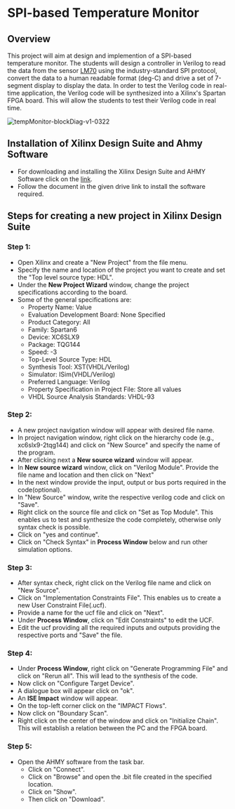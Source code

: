 # SPI-based Temperature Monitor
## Overview
This project will aim at design and implemention of a SPI-based temperature monitor. The students will design a controller in Verilog to read the data from the sensor [LM70](https://github.com/rutucharya/SPI-based-Temperature-Monitor/files/11198677/datasheet-LM70-TI-tempSensor.pdf)
 using the industry-standard SPI protocol, convert the data to a human readable format (deg-C) and drive a set of 7-segment display to display the data. In order to test the Verilog code in real-time application, the Verilog code will be synthesized into a Xilinx's Spartan FPGA board. This will allow the students to test their Verilog code in real time.
 

![tempMonitor-blockDiag-v1-0322](https://user-images.githubusercontent.com/98079644/231081754-86ca6e32-0ec8-4e98-8781-10b4726a049a.png)

## Installation of Xilinx Design Suite and Ahmy Software
-	For downloading and installing the Xilinx Design Suite and AHMY Software click on the [link]( https://drive.google.com/drive/folders/11K3pKGRTGL41oUaIt80uNTADWgc_MmPZ).
-	Follow the document in the given drive link to install the software required.

## Steps for creating a new project in Xilinx Design Suite
### Step 1:
- Open Xilinx and create a "New Project" from the file menu.
- Specify the name and location of the project you want to create and set the "Top level source type: HDL".
- Under the **New Project Wizard** window, change the project specifications according to the board.
- Some of the general specifications are:
  - Property Name: Value
  - Evaluation Development Board: None Specified
  - Product Category: All
  - Family: Spartan6
  - Device: XC6SLX9
  - Package: TQG144
  - Speed: -3
  - Top-Level Source Type: HDL
  - Synthesis Tool: XST(VHDL/Verilog)  
  - Simulator: ISim(VHDL/Verilog)
  - Preferred Language: Verilog
  - Property Specification in Project File: Store all values
  - VHDL Source Analysis Standards: VHDL-93
 
### Step 2:
- A new project navigation window will appear with desired file name.
- In project navigation window, right click on the hierarchy code (e.g., xc6slx9-2tqg144) and click on "New Source" and specify the name of the program.
- After clicking next a **New source wizard** window will appear. 
- In **New source wizard** window, click on "Verilog Module". Provide the file name and location and then click on "Next"
- In the next window provide the input, output or bus ports required in the code(optional).
- In "New Source" window, write the respective verilog code and click on "Save".
- Right click on the source file and click on "Set as Top Module". This enables us to test and synthesize the code completely, otherwise only syntax check is possible.   
- Click on "yes and continue".
- Click on "Check Syntax" in **Process Window** below and run other simulation options.

### Step 3: 
- After syntax check, right click on the Verilog file name and click on "New Source".
- Click on "Implementation Constraints File". This enables us to create a new User Constraint File(.ucf).
- Provide a name for the ucf file and click on "Next".  
- Under **Process Window**, click on "Edit Constraints" to edit the UCF.
- Edit the ucf providing all the required inputs and outputs providing the respective ports and "Save" the file.

### Step 4:
- Under **Process Window**, right click on "Generate Programming File" and click on "Rerun all". This will lead to the synthesis of the code. 
- Now click on "Configure Target Device".
- A dialogue box will appear click on "ok".
- An **ISE Impact** window will appear.
- On the top-left corner click on the "IMPACT Flows".
- Now click on "Boundary Scan".
- Right click on the center of the window and click on "Initialize Chain". This will establish a relation between the PC and the FPGA board.

### Step 5:
- Open the AHMY software from the task bar. 
  - Click on "Connect".
  - Click on "Browse" and open the .bit file created in the specified location.
  - Click on "Show".
  - Then click on "Download".
